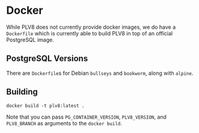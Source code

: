 # Docker

While PLV8 does not currently provide docker images, we do have a `Dockerfile` which is currently able to build PLV8 in top of an official PostgreSQL image.

## PostgreSQL Versions

There are `Dockerfile`s for Debian `bullseys` and `bookworm`, along with `alpine`.

## Building

```shell
docker build -t plv8:latest .
```

Note that you can pass `PG_CONTAINER_VERSION`, `PLV8_VERSION`, and `PLV8_BRANCH` as arguments to the `docker build`.
